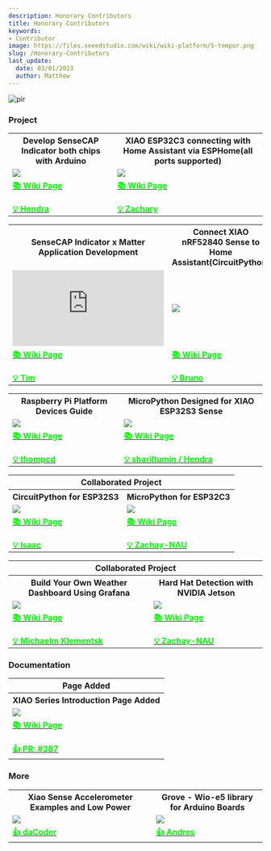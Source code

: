 ```yaml
---
description: Honorary Contributors
title: Honorary Contributors
keywords:
- Contributor
image: https://files.seeedstudio.com/wiki/wiki-platform/S-tempor.png
slug: /Honorary-Contributors
last_update:
  date: 03/01/2023
  author: Matthew
---
```


<p style={{textAlign: 'center'}}><img src="https://files.seeedstudio.com/wiki/wiki-platform/honorary_contributor.png" alt="pir" width={1000} height="auto" /></p>

### Project

<div class="table-center">
	<table align="center">
    <tr>
			<th>Develop SenseCAP Indicator both chips with Arduino</th>
			<th>XIAO ESP32C3 connecting with Home Assistant via ESPHome(all ports supported)</th>
		</tr>
		<tr>
			<td><div style={{textAlign:'center'}}><img src="https://files.seeedstudio.com/wiki/SenseCAP/SenseCAP_Indicator/SenseCAP_Indicator_1.png" style={{width:300, height:'auto'}}/></div></td>
			<td><div style={{textAlign:'center'}}><img src="https://files.seeedstudio.com/wiki/wiki-ranger/Contributions/C3-ESPHome-full_function/43.png" style={{width:300, height:'auto'}}/></div></td>
		</tr>
		<tr>
			<td><div class="get_one_now_container" style={{textAlign: 'center'}}><a class="get_one_now_item" href="https://wiki.seeedstudio.com/SenseCAP_Indicator_ESP32_Arduino/"><strong><span><font color={'FFFFFF'} size={"4"}> 📚 Wiki Page</font></span></strong></a></div>
		    <br/>
            <div class="get_one_now_container" style={{textAlign: 'center'}}><a class="get_one_now_item" href="https://github.com/orgs/Seeed-Studio/projects/6/views/1?pane=issue&itemId=35925769"><strong><span><font color={'FFFFFF'} size={"4"}> 💡 Hendra </font></span></strong></a></div>
			</td>
			<td><div class="get_one_now_container" style={{textAlign: 'center'}}><a class="get_one_now_item" href="https://wiki.seeedstudio.com/XIAO-ESP32C3-for-ESPHome-Support/"><strong><span><font color={'FFFFFF'} size={"4"}> 📚 Wiki Page</font></span></strong></a></div>
		    <br/>
            <div class="get_one_now_container" style={{textAlign: 'center'}}><a class="get_one_now_item" href="https://github.com/Seeed-Studio/wiki-documents/issues/603"><strong><span><font color={'FFFFFF'} size={"4"}> 💡 Zachary </font></span></strong></a></div>
			</td>
		</tr>
	</table>
</div>

<div class="table-center">
	<table align="center">
    <tr>
			<th>SenseCAP Indicator x Matter Application Development</th>
			<th>Connect XIAO nRF52840 Sense to Home Assistant(CircuitPython)</th>
		</tr>
		<tr>
			<td><iframe class="youtube-video" src="https://www.youtube.com/embed/LCIWqwmCZ54" title="YouTube video player" frameborder="0" allow="accelerometer; autoplay; clipboard-write; encrypted-media; gyroscope; picture-in-picture; web-share" allowfullscreen></iframe></td>
			<td><div style={{textAlign:'center'}}><img src="https://files.seeedstudio.com/wiki/wiki-ranger/Contributions/BLE-HA/17_HA.png" style={{width:300, height:'auto'}}/></div></td>
		</tr>
		<tr>
			<td><div class="get_one_now_container" style={{textAlign: 'center'}}><a class="get_one_now_item" href="https://wiki.seeedstudio.com/SenseCAP_Indicator_Application_Matter/"><strong><span><font color={'FFFFFF'} size={"4"}> 📚 Wiki Page</font></span></strong></a></div>
		    <br/>
            <div class="get_one_now_container" style={{textAlign: 'center'}}><a class="get_one_now_item" href="https://github.com/orgs/Seeed-Studio/projects/6/views/1?pane=issue&itemId=35925578"><strong><span><font color={'FFFFFF'} size={"4"}> 💡 Tim </font></span></strong></a></div>
			</td>
			<td><div class="get_one_now_container" style={{textAlign: 'center'}}><a class="get_one_now_item" href="https://wiki.seeedstudio.com/XIAO_BLE_HA/"><strong><span><font color={'FFFFFF'} size={"4"}> 📚 Wiki Page</font></span></strong></a></div>
		    <br/>
            <div class="get_one_now_container" style={{textAlign: 'center'}}><a class="get_one_now_item" href="https://github.com/orgs/Seeed-Studio/projects/6?pane=issue&itemId=35979237"><strong><span><font color={'FFFFFF'} size={"4"}> 💡 Bruno </font></span></strong></a></div>
			</td>
		</tr>
	</table>
</div>

<div class="table-center">
	<table align="center">
    <tr>
			<th>Raspberry Pi Platform Devices Guide</th>
		    <th>MicroPython Designed for XIAO ESP32S3 Sense</th>
		</tr>
		<tr>
			<td><div style={{textAlign:'center'}}><img src="https://media-cdn.seeedstudio.com/media/catalog/product/cache/9d0ce51a71ce6a79dfa2a98d65a0f0bd/r/a/raspberry-pi-preview_2.png" style={{width:300, height:'auto'}}/></div></td>
			<td><div style={{textAlign:'center'}}><img src="https://files.seeedstudio.com/wiki/wiki-ranger/Contributions/S3-MicroPy/run_the_client.jpeg" style={{width:300, height:'auto'}}/></div></td>
		</tr>
		<tr>
			<td><div class="get_one_now_container" style={{textAlign: 'center'}}><a class="get_one_now_item" href="https://wiki.seeedstudio.com/Raspberry_Pi/"><strong><span><font color={'FFFFFF'} size={"4"}> 📚 Wiki Page</font></span></strong></a></div>
		    <br/>
            <div class="get_one_now_container" style={{textAlign: 'center'}}><a class="get_one_now_item" href="https://github.com/orgs/Seeed-Studio/projects/6/views/1?pane=issue&itemId=33963820"><strong><span><font color={'FFFFFF'} size={"4"}> 💡 thompcd </font></span></strong></a></div>
			</td>
			<td><div class="get_one_now_container" style={{textAlign: 'center'}}><a class="get_one_now_item" href="https://wiki.seeedstudio.com/XIAO_ESP32S3_Micropython/"><strong><span><font color={'FFFFFF'} size={"4"}> 📚 Wiki Page</font></span></strong></a></div>
		    <br/>
            <div class="get_one_now_container" style={{textAlign: 'center'}}><a class="get_one_now_item" href="https://github.com/orgs/Seeed-Studio/projects/6/views/1?pane=issue&itemId=35979545"><strong><span><font color={'FFFFFF'} size={"2"}> 💡 shariltumin / Hendra</font></span></strong></a></div>
			</td>
		</tr>
	</table>
</div>

<div class="table-center">
	<table align="center">
		<tr>
			<th colspan="3">Collaborated Project</th>
		</tr>
    <tr>
			<th>CircuitPython for ESP32S3</th>
			<th>MicroPython for ESP32C3</th>
		</tr>
		<tr>
			<td><div style={{textAlign:'center'}}><img src="https://files.seeedstudio.com/wiki/wiki-ranger/Contributions/S3-CIRCUITPY/13.jpg" style={{width:300, height:'auto'}}/></div></td>
			<td><div style={{textAlign:'center'}}><img src="https://files.seeedstudio.com/wiki/wiki-ranger/Contributions/C3-MicroPy/C3-MicroPython10.jpg" style={{width:300, height:'auto'}}/></div></td>
		</tr>
		<tr>
			<td><div class="get_one_now_container" style={{textAlign: 'center'}}><a class="get_one_now_item" href="https://wiki.seeedstudio.com/XIAO_ESP32S3_CircuitPython/"><strong><span><font color={'FFFFFF'} size={"4"}>📚 Wiki Page</font></span></strong></a></div>
      <br/>
      <div class="get_one_now_container" style={{textAlign: 'center'}}><a class="get_one_now_item" href="https://github.com/orgs/Seeed-Studio/projects/6?pane=issue&itemId=35178340"><strong><span><font color={'FFFFFF'} size={"4"}> 💡 Isaac </font></span></strong></a></div></td>
			<td><div class="get_one_now_container" style={{textAlign: 'center'}}><a class="get_one_now_item" href="https://wiki.seeedstudio.com/XIAO_ESP32C3_MicroPython/"><strong><span><font color={'FFFFFF'} size={"4"}>📚 Wiki Page</font></span></strong></a></div>
      <br/>
      <div class="get_one_now_container" style={{textAlign: 'center'}}><a class="get_one_now_item" href="https://github.com/orgs/Seeed-Studio/projects/6/views/1?pane=issue&itemId=35177053"><strong><span><font color={'FFFFFF'} size={"4"}> 💡 Zachay-NAU </font></span></strong></a></div></td>
		</tr>
	</table>
</div>

<div class="table-center">
	<table align="center">
		<tr>
			<th colspan="3">Collaborated Project</th>
		</tr>
    <tr>
			<th>Build Your Own Weather Dashboard Using Grafana</th>
      <th>Hard Hat Detection with NVIDIA Jetson</th>
		</tr>
		<tr>
			<td><div style={{textAlign:'center'}}><img src="https://www.the-diy-life.com/wp-content/uploads/2021/12/reTerminal-InfluxDB-and-Grafana-Weather-Dashboard.jpg?ezimgfmt=ng:webp/ngcb1" style={{width:300, height:'auto'}}/></div></td>
			<td><div style={{textAlign:'center'}}><img src="https://files.seeedstudio.com/wiki/2.23jetsonedge/nvresult1.png" style={{width:300, height:'auto'}}/></div></td>
		</tr>
		<tr>
			<td><div class="get_one_now_container" style={{textAlign: 'center'}}><a class="get_one_now_item" href="https://wiki.seeedstudio.com/weather-dashboard-with-Grafana-reTerminal/"><strong><span><font color={'FFFFFF'} size={"4"}>📚 Wiki Page</font></span></strong></a></div>
      <br/>
      <div class="get_one_now_container" style={{textAlign: 'center'}}><a class="get_one_now_item" href="https://www.the-diy-life.com/grafana-weather-dashboard-on-the-reterminal-by-seeed-studio/"><strong><span><font color={'FFFFFF'} size={"3"}> 💡 Michaelm Klementsk </font></span></strong></a></div></td>
			<td><div class="get_one_now_container" style={{textAlign: 'center'}}><a class="get_one_now_item" href="https://wiki.seeedstudio.com/HardHat/"><strong><span><font color={'FFFFFF'} size={"4"}>📚 Wiki Page</font></span></strong></a></div>
      <br/>
      <div class="get_one_now_container" style={{textAlign: 'center'}}><a class="get_one_now_item" href="https://github.com/Zachay-NAU/Hard-Hat-Detectation"><strong><span><font color={'FFFFFF'} size={"3"}> 💡 Zachay-NAU </font></span></strong></a></div></td>
		</tr>
	</table>
</div>

### Documentation

<div class="table-center">
	<table align="center">
		<tr>
			<th colspan="3">Page Added</th>
		</tr>
    <tr>
			<th>XIAO Series Introduction Page Added</th>
		</tr>
		<tr>
			<td><div style={{textAlign:'center'}}><img src="https://files.seeedstudio.com/wiki/xiao_topicpage/main.png" style={{width:300, height:'auto'}}/></div></td>
		</tr>
		<tr>
			<td><div class="get_one_now_container" style={{textAlign: 'center'}}><a class="get_one_now_item" href="https://wiki.seeedstudio.com/SeeedStudio_XIAO_Series_Introduction/"><strong><span><font color={'FFFFFF'} size={"4"}>📚 Wiki Page</font></span></strong></a></div>
      <br/>
      <div class="get_one_now_container" style={{textAlign: 'center'}}><a class="get_one_now_item" href="https://github.com/Seeed-Studio/wiki-documents/pull/387/files"><strong><span><font color={'FFFFFF'} size={"4"}>👍 PR: #387</font></span></strong></a></div></td>
		</tr>
	</table>
</div>

### More

<div class="table-center">
	<table align="center">
    <tr>
			<th>Xiao Sense Accelerometer Examples and Low Power</th>
			<th>Grove - Wio-e5 library for Arduino Boards</th>
		</tr>
		<tr>
			<td><div style={{textAlign:'center'}}><img src="https://files.seeedstudio.com/wiki/wiki-platform/tech_support1.png" style={{width:300, height:'auto'}}/></div></td>
			<td><div style={{textAlign:'center'}}><img src="https://files.seeedstudio.com/wiki/wiki-platform/tech_support4.png" style={{width:300, height:'auto'}}/></div></td>
		</tr>
		<tr>
			<td><div class="get_one_now_container" style={{textAlign: 'center'}}><a class="get_one_now_item" href="https://forum.seeedstudio.com/t/xiao-sense-accelerometer-examples-and-low-power/270801"><strong><span><font color={'FFFFFF'} size={"4"}> 👍 daCoder</font></span></strong></a></div>
        </td>
			<td><div class="get_one_now_container" style={{textAlign: 'center'}}><a class="get_one_now_item" href="https://forum.seeedstudio.com/t/xiao-sense-accelerometer-examples-and-low-power/270801"><strong><span><font color={'FFFFFF'} size={"4"}> 👍 Andres</font></span></strong></a></div>
        </td>
		</tr>
	</table>
</div>

